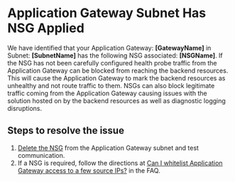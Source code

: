<properties
pageTitle="Application Gateway has a NSG on the subnet"
description="Application Gateway has a NSG on the subnet"
infoBubbleText="Issues with your Application Gateway were detected. See details on the right."
service="microsoft.network"
resource="ApplicationGateway"
authors="chadmath"
displayOrder="10"
articleId="ApplicationGatewayhasaNSGonthesubnet"
diagnosticScenario="ApplicationGatewayhasaNSGonthesubnet"
selfHelpType="Diagnostics"
supportTopicIds=""
resourceTags="windows"
productPesIds=""
cloudEnvironments="Public"
/>
# Application Gateway Subnet Has NSG Applied
<!--issueDescription-->
We have identified that your Application Gateway: **<!--$GatewayName-->[GatewayName]<!--/$GatewayName-->** in Subnet: **<!--$SubnetName-->[SubnetName]<!--/$SubnetName-->** has the following NSG associated: **<!--$NSGName-->[NSGName]<!--/$NSGName-->**. If the NSG has not been carefully configured health probe traffic from the Application Gateway can be blocked from reaching the backend resources. This will cause the Application Gateway to mark the backend resources as unhealthy and not route traffic to them. NSGs can also block legitimate traffic coming from the Application Gateway causing issues with the solution hosted on by the backend resources as well as diagnostic logging disruptions. 
<!--/issueDescription-->
## **Steps to resolve the issue**

1. [Delete the NSG](https://docs.microsoft.com/azure/virtual-network/manage-network-security-group#delete-a-network-security-group) from the Application Gateway subnet and test communication.
2. If a NSG is required, follow the directions at [Can I whitelist Application Gateway access to a few source IPs?](https://docs.microsoft.com/azure/application-gateway/application-gateway-faq) in the FAQ.
